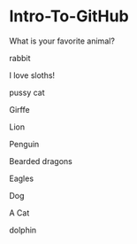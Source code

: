 # Intro-To-GitHub

What is your favorite animal?

rabbit


I love sloths!

pussy cat

Girffe

Lion

Penguin

Bearded dragons

Eagles

Dog

A Cat

dolphin






